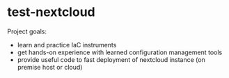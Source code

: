 # test-nextcloud
Project goals:
- learn and practice IaC instruments
- get hands-on experience with learned configuration management tools
- provide useful code to fast deployment of nextcloud instance (on premise host or cloud)
